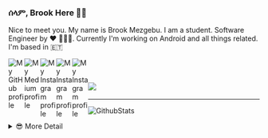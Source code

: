 ### ሰላም, Brook Here 👋🏾                    

Nice to meet you. My name is Brook Mezgebu. I am a student. Software Engineer by ♥ 👨🏾‍💻.
Currently I'm working on Android and all things related. I'm based in 🇪🇹

<a href="https://github.com/brookmg">
  <img width="32" align="left"
     alt="My GitHub profile"
     src="https://cdn.jsdelivr.net/npm/simple-icons@v3/icons/github.svg">
</a>
<a href="https://medium.com/@brookmezgebu">
  <img width="32" align="left"
     alt="My Medium profile"
     src="https://cdn.jsdelivr.net/npm/simple-icons@v3/icons/medium.svg">
</a>
<a href="https://www.instagram.com/brookmg8">
  <img width="32" align="left"
     alt="My Instagram profile"
     src="https://cdn.jsdelivr.net/npm/simple-icons@v3/icons/instagram.svg">
</a>
<a href="https://www.twitter.com/brook_mezgebu">
  <img width="32" align="left"
     alt="My Instagram profile"
     src="https://cdn.jsdelivr.net/npm/simple-icons@v3/icons/twitter.svg">
</a>
<a href="https://t.me/brookmg">
  <img width="32" align="left"
     alt="My Instagram profile"
     src="https://cdn.jsdelivr.net/npm/simple-icons@v3/icons/telegram.svg">
</a>
<br><br>

![](https://komarev.com/ghpvc/?username=brookmg&color=007575&style=flat-square&label=ተመልካች)
<hr/>

![GithubStats](https://github-readme-stats.vercel.app/api/?username=brookmg&show_icons=true&title_color=fff&icon_color=79ff97&text_color=9f9f9f&bg_color=151515)

<!-- [![Spotify](https://spotify-readme-plum.vercel.app/api/spotify-playing)](https://open.spotify.com/user/wqe3ges2o5xoao39bv0h065uf) -->

<!--
```diff
- !!! For all those dark-theme lovers out there, github doesn't 
- support markdown with custom background or text color 😞. 
- Make your voice heard on 👇🏾
[this issue](https://github.com/github/markup/issues/1373)
```
-->

<details>
<summary> 😎 More Detail </summary>

<!--START_SECTION:waka-->
![Profile Views](http://img.shields.io/badge/Profile%20Views-10-blue)

**🐱 My Github Data** 

> 🏆 1,927 Contributions in the Year 2020
 > 
> 📦 120.3 kB Used in Github's Storage 
 > 
> 💼 Opted to Hire
 > 
> 📜 52 Public Repositories
 > 
> 🔑 39 Private Repositories 

**I'm an Early 🐤** 

```text
🌞 Morning    125 commits    ██░░░░░░░░░░░░░░░░░░░░░░░   8.63% 
🌆 Daytime    601 commits    ██████████░░░░░░░░░░░░░░░   41.48% 
🌃 Evening    498 commits    ████████░░░░░░░░░░░░░░░░░   34.37% 
🌙 Night      225 commits    ████░░░░░░░░░░░░░░░░░░░░░   15.53%

```
📅 **I'm Most Productive on Sunday** 

```text
Monday       262 commits    ████░░░░░░░░░░░░░░░░░░░░░   18.08% 
Tuesday      149 commits    ██░░░░░░░░░░░░░░░░░░░░░░░   10.28% 
Wednesday    131 commits    ██░░░░░░░░░░░░░░░░░░░░░░░   9.04% 
Thursday     175 commits    ███░░░░░░░░░░░░░░░░░░░░░░   12.08% 
Friday       191 commits    ███░░░░░░░░░░░░░░░░░░░░░░   13.18% 
Saturday     244 commits    ████░░░░░░░░░░░░░░░░░░░░░   16.84% 
Sunday       297 commits    █████░░░░░░░░░░░░░░░░░░░░   20.5%

```


📊 **This Week I Spent My Time On** 

```text
⌚︎ Time Zone: Africa/Addis_Ababa

💬 Programming Languages: 
No Activity Tracked This Week

🔥 Editors: 
No Activity Tracked This Week

💻 Operating System: 
No Activity Tracked This Week

```

**I Mostly Code in JavaScript** 

```text
JavaScript               24 repos            ████████░░░░░░░░░░░░░░░░░   32.43% 
Java                     23 repos            ███████░░░░░░░░░░░░░░░░░░   31.08% 
Kotlin                   9 repos             ███░░░░░░░░░░░░░░░░░░░░░░   12.16% 
TypeScript               4 repos             █░░░░░░░░░░░░░░░░░░░░░░░░   5.41% 
PHP                      3 repos             █░░░░░░░░░░░░░░░░░░░░░░░░   4.05%

```


**Timeline**

![Chart not found](https://github.com/brookmg/brookmg/blob/master/charts/bar_graph.png) 


<!--END_SECTION:waka-->
</details>

<!--
<details>
<summary>More...</summary>
### በቅርብ ቀን
</details>
-->
